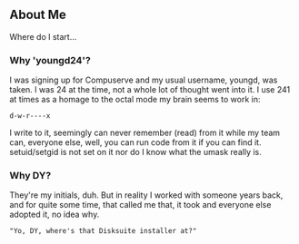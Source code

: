 ## About Me

Where do I start...

### Why 'youngd24'?

I was signing up for Compuserve and my usual username, youngd, was taken. I was 24 at the time,
not a whole lot of thought went into it. I use 241 at times as a homage to the octal mode my brain
seems to work in:

```
d-w-r----x
```

I write to it, seemingly can never remember (read) from it while my team can, everyone else, well,
you can run code from it if you can find it. setuid/setgid is not set on it nor do I know what
the umask really is.

### Why DY?

They're my initials, duh. But in reality I worked with someone years back, and for quite some time,
that called me that, it took and everyone else adopted it, no idea why.

```
"Yo, DY, where's that Disksuite installer at?"
```
